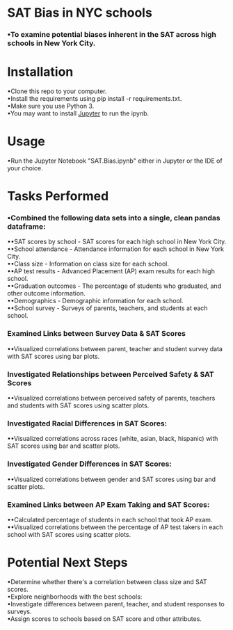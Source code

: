 # SAT Bias in NYC schools
### •To examine potential biases inherent in the SAT across high schools in New York City.

# Installation
•Clone this repo to your computer.  
•Install the requirements using pip install -r requirements.txt.  
•Make sure you use Python 3.  
•You may want to install [Jupyter](http://jupyter.org/install) to run the ipynb.

# Usage
•Run the Jupyter Notebook "SAT.Bias.ipynb" either in Jupyter or the IDE of your choice.

# Tasks Performed
### •Combined the following data sets into a single, clean pandas dataframe:
••SAT scores by school - SAT scores for each high school in New York City.  
••School attendance - Attendance information for each school in New York City.  
••Class size - Information on class size for each school.  
••AP test results - Advanced Placement (AP) exam results for each high school.  
••Graduation outcomes - The percentage of students who graduated, and other outcome information.  
••Demographics - Demographic information for each school.  
••School survey - Surveys of parents, teachers, and students at each school.  
### Examined Links between Survey Data & SAT Scores
••Visualized correlations between parent, teacher and student survey data with SAT scores using bar plots.
### Investigated Relationships between Perceived Safety & SAT Scores
••Visualized correlations between perceived safety of parents, teachers and students with SAT scores using scatter plots.
### Investigated Racial Differences in SAT Scores:
••Visualized correlations across races (white, asian, black, hispanic) with SAT scores using bar and scatter plots.
### Investigated Gender Differences in SAT Scores:
••Visualized correlations between gender and SAT scores using bar and scatter plots.
### Examined Links between AP Exam Taking and SAT Scores:
••Calculated percentage of students in each school that took AP exam.  
••Visualized correlations between the percentage of AP test takers in each school with SAT scores using scatter plots.

# Potential Next Steps
•Determine whether there's a correlation between class size and SAT scores.  
•Explore neighborhoods with the best schools:  
•Investigate differences between parent, teacher, and student responses to surveys.  
•Assign scores to schools based on SAT score and other attributes.
